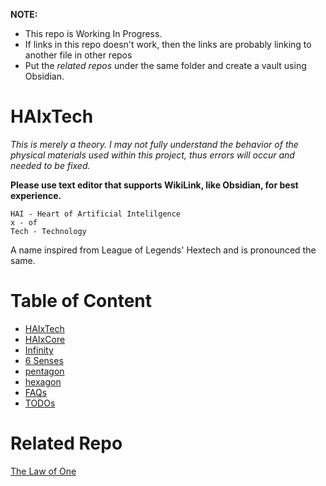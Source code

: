 **NOTE:** 
- This repo is Working In Progress.
- If links in this repo doesn't work, then the links are probably linking to another file in other repos
- Put the *related repos* under the same folder and create a vault using Obsidian.
# HAIxTech
*This is merely a theory. I may not fully understand the behavior of the physical materials used within this project, thus errors will occur and needed to be fixed.*

**Please use text editor that supports WikiLink, like Obsidian, for best experience.**

```
HAI - Heart of Artificial Intelilgence
x - of
Tech - Technology
```

A name inspired from League of Legends' Hextech and is pronounced the same.

# Table of Content
- [HAIxTech](HAIxTech.md)
- [HAIxCore](HAIxCore.md)
- [Infinity](Infinity.md)
- [6 Senses](6%20Senses.md)
- [pentagon](pentagon.md)
- [hexagon](hexagon.md)
- [FAQs](FAQs.md)
- [TODOs](TODOs.md)

# Related Repo
[The Law of One](https://github.com/peteryzhang6/The-Law-of-One)

